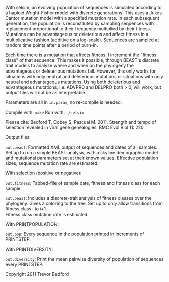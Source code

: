 With selsim, an evolving population of sequences is simulated according to a haploid Wright-Fisher 
model with discrete generations.  This uses a Jukes-Cantor mutation model with a specified mutation 
rate. In each subsequent generation, the population is reconstituted by sampling sequences with 
replacement proportional to their frequency multiplied by their fitness. Mutations can be 
advantageous or deleterious and affect fitness in a multiplicative fashion (additive on a log-scale). 
Sequences are sampled at random time points after a period of burn-in. 

Each time there is a mutation that affects fitness, I increment the "fitness class" of that sequence.
This makes it possible, through BEAST's discrete trait models to analyze where and when on the
phylogeny the advantageous or deleterious mutations fall.  However, this only works for situations
with only neutral and deleterious mutations or situations with only neutral and advantageous 
mutations.  Using both deleterious and advantageous mutations, i.e. ADVPRO and DELPRO both > 0, will
work, but output files will not be as interpretable.

Parameters are all in `in.param`, no re-compile is needed.

Compile with: `make`
Run with: `./selsim`

Please cite:	Bedford T, Cobey S, Pascual M. 2011. Strength and tempo of selection revealed in 
				viral gene genealogies. BMC Evol Biol 11: 220. 

Output files:

`out.beast`:		Formatted XML output of sequences and dates of all samples.  Set up to run a simple 
					BEAST analysis, with a skyline demographic model and mutational parameters set at 
					their known values.  Effective population sizes, sequence mutation rate are 
					estimated.

With selection (positive or negative):
			
`out.fitness`:		Tabbed-file of sample date, fitness and fitness class for each sample.

`out.beast`:		Includes a discrete-trait analysis of fitness classes over the phylogeny.  Gives a 
					coloring to the tree.  Set up to only allow transitions from fitness class i to i+1.  
					Fitness class mutation rate is estimated.

With PRINTPOPULATION:

`out.pop`: 			Every sequence in the population printed in increments of PRINTSTEP.

With PRINTDIVERSITY:

`out.diversity`:	Print the mean pairwise diversity of population of sequences every PRINTSTEP.

Copyright 2011 Trevor Bedford
